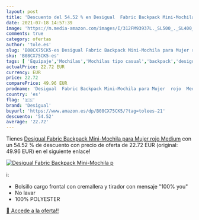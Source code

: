 ```yaml
---
layout: post
title: 'Descuento del 54.52 % en Desigual  Fabric Backpack Mini-Mochila p'
date: 2021-07-18 14:57:39
image: 'https://m.media-amazon.com/images/I/312FM93937L._SL500_._SL400_.jpg'
comments: true
category: ofertas
author: 'tole.es'
slug: 'B08CX75CK5-es Desigual Fabric Backpack Mini-Mochila para Mujer rojo Medium'
sku: 'B08CX75CK5-es'
tags: [ 'Equipaje','Mochilas','Mochilas tipo casual','backpack','desigual', ]
actualPrice: 22.72 EUR
currency: EUR
price: 22.72
comparePrice: 49.96 EUR
prodname: 'Desigual  Fabric Backpack Mini-Mochila para Mujer  rojo  Medium'
country: 'es'
flag: '🇪🇸'
brand: 'Desigual'
buyurl: 'https://www.amazon.es/dp/B08CX75CK5/?tag=tolees-21'
descuento: '54.52'
average: '22.72'
---
```


Tienes [Desigual  Fabric Backpack Mini-Mochila para Mujer  rojo  Medium](https://www.amazon.es/dp/B08CX75CK5/?tag=tolees-21) con un 54.52 % de descuento con precio de oferta de 22.72 EUR (original: 49.96 EUR) en el siguiente enlace!

[![Desigual  Fabric Backpack Mini-Mochila p](https://m.media-amazon.com/images/I/312FM93937L._SL500_._SL400_.jpg)](https://www.amazon.es/dp/B08CX75CK5/?tag=tolees-21)

ℹ️:

- Bolsillo cargo frontal con cremallera y tirador con mensaje "100% you"
- No lavar
- 100% POLYESTER

[🛒 Accede a la oferta!!](https://www.amazon.es/dp/B08CX75CK5/?tag=tolees-21)
